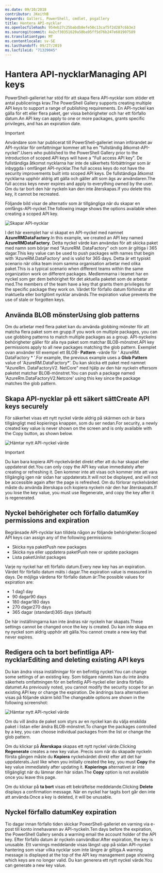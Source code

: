 ```yaml
---
ms.date: 09/10/2018
contributor: JKeithB
keywords: Galleri, PowerShell, cmdlet, psgallery
title: Hantera API-nycklar
ms.openlocfilehash: 954eb27c25babdb8efe50c13caf5f2d287c6b3e3
ms.sourcegitcommit: 4a2cf30351620a58ba95ff5d76b247e601907589
ms.translationtype: MT
ms.contentlocale: sv-SE
ms.lasthandoff: 09/27/2019
ms.locfileid: "71329045"
---
```

# <a name="managing-api-keys"></a><span data-ttu-id="4fe1b-103">Hantera API-nycklar</span><span class="sxs-lookup"><span data-stu-id="4fe1b-103">Managing API keys</span></span>

<span data-ttu-id="4fe1b-104">PowerShell-galleriet har stöd för att skapa flera API-nycklar som stöder ett antal publicerings krav.</span><span class="sxs-lookup"><span data-stu-id="4fe1b-104">The PowerShell Gallery supports creating multiple API keys to support a range of publishing requirements.</span></span> <span data-ttu-id="4fe1b-105">En API-nyckel kan gälla för ett eller flera paket, ger vissa behörigheter och har ett förfallo datum.</span><span class="sxs-lookup"><span data-stu-id="4fe1b-105">An API key can apply to one or more packages, grants specific privileges, and has an expiration date.</span></span>

> [!IMPORTANT]
> <span data-ttu-id="4fe1b-106">Användare som har publicerat till PowerShell-galleriet innan införandet av API-nycklar för omfattningar kommer att ha en "fullständig åtkomst-API-nyckel".</span><span class="sxs-lookup"><span data-stu-id="4fe1b-106">Users who published to the PowerShell Gallery prior to the introduction of scoped API keys will have a "Full access API key".</span></span> <span data-ttu-id="4fe1b-107">De fullständiga åtkomst nycklarna har inte de säkerhets förbättringar som är inbyggda i omfånget API-nycklar.</span><span class="sxs-lookup"><span data-stu-id="4fe1b-107">The full access keys do not have the security improvements built into scoped API keys.</span></span> <span data-ttu-id="4fe1b-108">De fullständiga åtkomst nycklarna upphör aldrig att gälla och gäller allt som ägs av användaren.</span><span class="sxs-lookup"><span data-stu-id="4fe1b-108">The full access keys never expires and apply to everything owned by the user.</span></span> <span data-ttu-id="4fe1b-109">Om du tar bort den här nyckeln kan den inte återskapas.</span><span class="sxs-lookup"><span data-stu-id="4fe1b-109">If you delete this key, it cannot be recreated.</span></span>

<span data-ttu-id="4fe1b-110">Följande bild visar de alternativ som är tillgängliga när du skapar en omfångs-API-nyckel.</span><span class="sxs-lookup"><span data-stu-id="4fe1b-110">The following image shows the options available when creating a scoped API key.</span></span>

![Skapar API-nycklar](../../Images/PSGallery_KeyScoped.png)

<span data-ttu-id="4fe1b-112">I det här exemplet har vi skapat en API-nyckel med namnet **AzureRMDataFactory**.</span><span class="sxs-lookup"><span data-stu-id="4fe1b-112">In this example, we created an API key named **AzureRMDataFactory**.</span></span> <span data-ttu-id="4fe1b-113">Detta nyckel värde kan användas för att skicka paket med namn som börjar med "AzureRM. DataFactory" och som är giltiga i 365 dagar.</span><span class="sxs-lookup"><span data-stu-id="4fe1b-113">This key value can be used to push packages with names that begin with 'AzureRM.DataFactory' and is valid for 365 days.</span></span> <span data-ttu-id="4fe1b-114">Detta är ett typiskt scenario när olika team inom samma organisation arbetar med olika paket.</span><span class="sxs-lookup"><span data-stu-id="4fe1b-114">This is a typical scenario when different teams within the same organization work on different packages.</span></span> <span data-ttu-id="4fe1b-115">Medlemmarna i teamet har en nyckel som ger dem behörighet för det aktuella paketet som de arbetar med.</span><span class="sxs-lookup"><span data-stu-id="4fe1b-115">The members of the team have a key that grants them privileges for the specific package they work on.</span></span>
<span data-ttu-id="4fe1b-116">Värdet för förfallo datum förhindrar att inaktuella eller bortglömt nycklar används.</span><span class="sxs-lookup"><span data-stu-id="4fe1b-116">The expiration value prevents the use of stale or forgotten keys.</span></span>

## <a name="using-glob-patterns"></a><span data-ttu-id="4fe1b-117">Använda BLOB mönster</span><span class="sxs-lookup"><span data-stu-id="4fe1b-117">Using glob patterns</span></span>

<span data-ttu-id="4fe1b-118">Om du arbetar med flera paket kan du använda globbing mönster för att matcha flera paket som en grupp.</span><span class="sxs-lookup"><span data-stu-id="4fe1b-118">If you work on multiple packages, you can use globbing patterns to match multiple packages as a group.</span></span> <span data-ttu-id="4fe1b-119">API-nyckelns behörigheter gäller för alla nya paket som matchar BLOB-mönstret.</span><span class="sxs-lookup"><span data-stu-id="4fe1b-119">API key permissions apply to all new packages matching the glob pattern.</span></span> <span data-ttu-id="4fe1b-120">Exemplet ovan använder till exempel ett BLOB- **Pattern** -värde för ' AzureRM. DataFactory \* '.</span><span class="sxs-lookup"><span data-stu-id="4fe1b-120">For example, the previous example uses a **Glob Pattern** value of 'AzureRM.DataFactory\*'.</span></span> <span data-ttu-id="4fe1b-121">Du kan skicka ett paket med namnet "AzureRm. DataFactoryV2. NetCore" med hjälp av den här nyckeln eftersom paketet matchar BLOB-mönstret.</span><span class="sxs-lookup"><span data-stu-id="4fe1b-121">You can push a package named 'AzureRm.DataFactoryV2.Netcore' using this key since the package matches the glob pattern.</span></span>

## <a name="create-api-keys-securely"></a><span data-ttu-id="4fe1b-122">Skapa API-nycklar på ett säkert sätt</span><span class="sxs-lookup"><span data-stu-id="4fe1b-122">Create API keys securely</span></span>

<span data-ttu-id="4fe1b-123">För säkerhet visas ett nytt nyckel värde aldrig på skärmen och är bara tillgängligt med kopierings knappen, som du ser nedan.</span><span class="sxs-lookup"><span data-stu-id="4fe1b-123">For security, a newly created key value is never shown on the screen and is only available with the Copy button, as shown below.</span></span>

![Hämtar nytt API-nyckel värde](../../Images/PSGallery_CopyCreatedKey.png)

> [!IMPORTANT]
> <span data-ttu-id="4fe1b-125">Du kan bara kopiera API-nyckelvärdet direkt efter att du har skapat eller uppdaterat det.</span><span class="sxs-lookup"><span data-stu-id="4fe1b-125">You can only copy the API key value immediately after creating or refreshing it.</span></span> <span data-ttu-id="4fe1b-126">Den kommer inte att visas och kommer inte att vara tillgänglig igen när sidan har uppdaterats.</span><span class="sxs-lookup"><span data-stu-id="4fe1b-126">It will not be displayed, and will not be accessible again after the page is refreshed.</span></span> <span data-ttu-id="4fe1b-127">Om du förlorar nyckelvärdet måste du använda återskapa och kopiera nyckeln när den har återskapats.</span><span class="sxs-lookup"><span data-stu-id="4fe1b-127">If you lose the key value, you must use Regenerate, and copy the key after it is regenerated.</span></span>

## <a name="key-permissions-and-expiration"></a><span data-ttu-id="4fe1b-128">Nyckel behörigheter och förfallo datum</span><span class="sxs-lookup"><span data-stu-id="4fe1b-128">Key permissions and expiration</span></span>

<span data-ttu-id="4fe1b-129">Begränsade API-nycklar kan tilldela någon av följande behörigheter:</span><span class="sxs-lookup"><span data-stu-id="4fe1b-129">Scoped API keys can assign any of the following permissions:</span></span>

- <span data-ttu-id="4fe1b-130">Skicka nya paket</span><span class="sxs-lookup"><span data-stu-id="4fe1b-130">Push new packages</span></span>
- <span data-ttu-id="4fe1b-131">Skicka nya eller uppdatera paket</span><span class="sxs-lookup"><span data-stu-id="4fe1b-131">Push new or update packages</span></span>
- <span data-ttu-id="4fe1b-132">Lista paket</span><span class="sxs-lookup"><span data-stu-id="4fe1b-132">Unlist packages</span></span>

<span data-ttu-id="4fe1b-133">Varje ny nyckel har ett förfallo datum.</span><span class="sxs-lookup"><span data-stu-id="4fe1b-133">Every new key has an expiration.</span></span> <span data-ttu-id="4fe1b-134">Värdet för förfallo datum mäts i dagar.</span><span class="sxs-lookup"><span data-stu-id="4fe1b-134">The expiration value is measured in days.</span></span> <span data-ttu-id="4fe1b-135">De möjliga värdena för förfallo datum är:</span><span class="sxs-lookup"><span data-stu-id="4fe1b-135">The possible values for expiration are:</span></span>

- <span data-ttu-id="4fe1b-136">1 dag</span><span class="sxs-lookup"><span data-stu-id="4fe1b-136">1 day</span></span>
- <span data-ttu-id="4fe1b-137">90 dagar</span><span class="sxs-lookup"><span data-stu-id="4fe1b-137">90 days</span></span>
- <span data-ttu-id="4fe1b-138">180 dagar</span><span class="sxs-lookup"><span data-stu-id="4fe1b-138">180 days</span></span>
- <span data-ttu-id="4fe1b-139">270 dagar</span><span class="sxs-lookup"><span data-stu-id="4fe1b-139">270 days</span></span>
- <span data-ttu-id="4fe1b-140">365 dagar (standard)</span><span class="sxs-lookup"><span data-stu-id="4fe1b-140">365 days (default)</span></span>

<span data-ttu-id="4fe1b-141">De här inställningarna kan inte ändras när nyckeln har skapats.</span><span class="sxs-lookup"><span data-stu-id="4fe1b-141">These settings cannot be changed once the key is created.</span></span> <span data-ttu-id="4fe1b-142">Du kan inte skapa en ny nyckel som aldrig upphör att gälla.</span><span class="sxs-lookup"><span data-stu-id="4fe1b-142">You cannot create a new key that never expires.</span></span>

## <a name="editing-and-deleting-existing-api-keys"></a><span data-ttu-id="4fe1b-143">Redigera och ta bort befintliga API-nycklar</span><span class="sxs-lookup"><span data-stu-id="4fe1b-143">Editing and deleting existing API keys</span></span>

<span data-ttu-id="4fe1b-144">Du kan ändra vissa inställningar för en befintlig nyckel.</span><span class="sxs-lookup"><span data-stu-id="4fe1b-144">You can change some settings of an existing key.</span></span> <span data-ttu-id="4fe1b-145">Som tidigare nämnts kan du inte ändra säkerhets omfattningen för en befintlig API-nyckel eller ändra förfallo datumet.</span><span class="sxs-lookup"><span data-stu-id="4fe1b-145">As previously noted, you cannot modify the security scope for an existing API key or change the expiration.</span></span> <span data-ttu-id="4fe1b-146">De ändrings bara alternativen visas på följande skärm bild:</span><span class="sxs-lookup"><span data-stu-id="4fe1b-146">The changeable options are shown in the following screenshot:</span></span>

![Hämtar nytt API-nyckel värde](../../Images/PSGallery_EditAPIKey.png)

<span data-ttu-id="4fe1b-148">Om du vill ändra de paket som styrs av en nyckel kan du välja enskilda paket i listan eller ändra BLOB-mönstret.</span><span class="sxs-lookup"><span data-stu-id="4fe1b-148">To change the packages controlled by a key, you can choose individual packages from the list or change the glob pattern.</span></span>

<span data-ttu-id="4fe1b-149">Om du klickar på **Återskapa** skapas ett nytt nyckel värde.</span><span class="sxs-lookup"><span data-stu-id="4fe1b-149">Clicking **Regenerate** creates a new key value.</span></span> <span data-ttu-id="4fe1b-150">Precis som när du skapade nyckeln första gången måste du **Kopiera** nyckelvärdet direkt efter att det har uppdaterats.</span><span class="sxs-lookup"><span data-stu-id="4fe1b-150">Just like when you initially created the key, you must **Copy** the key value immediately after updating it.</span></span> <span data-ttu-id="4fe1b-151">**Kopierings** alternativet är inte tillgängligt när du lämnar den här sidan.</span><span class="sxs-lookup"><span data-stu-id="4fe1b-151">The **Copy** option is not available once you leave this page.</span></span>

<span data-ttu-id="4fe1b-152">Om du klickar på **ta bort** visas ett bekräftelse meddelande.</span><span class="sxs-lookup"><span data-stu-id="4fe1b-152">Clicking **Delete** displays a confirmation message.</span></span> <span data-ttu-id="4fe1b-153">När en nyckel har tagits bort går den inte att använda.</span><span class="sxs-lookup"><span data-stu-id="4fe1b-153">Once a key is deleted, it will be unusable.</span></span>

## <a name="key-expiration"></a><span data-ttu-id="4fe1b-154">Nyckel förfallo datum</span><span class="sxs-lookup"><span data-stu-id="4fe1b-154">Key expiration</span></span>

<span data-ttu-id="4fe1b-155">Tio dagar innan förfallo tiden skickar PowerShell-galleriet en varning via e-post till konto innehavaren av API-nyckeln.</span><span class="sxs-lookup"><span data-stu-id="4fe1b-155">Ten days before the expiration, the PowerShell Gallery sends a warning email the account holder of the API key.</span></span> <span data-ttu-id="4fe1b-156">Efter förfallo datum är nyckeln oanvändbar.</span><span class="sxs-lookup"><span data-stu-id="4fe1b-156">After expiration, the key is unusable.</span></span> <span data-ttu-id="4fe1b-157">Ett varnings meddelande visas längst upp på sidan API-nyckel hantering som visar vilka nycklar som inte längre är giltiga.</span><span class="sxs-lookup"><span data-stu-id="4fe1b-157">A warning message is displayed at the top of the API key management page showing which keys are no longer valid.</span></span> <span data-ttu-id="4fe1b-158">Du kan generera ett nytt nyckel värde.</span><span class="sxs-lookup"><span data-stu-id="4fe1b-158">You can generate a new key value.</span></span>
